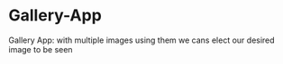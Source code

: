 # Gallery-App
Gallery App: with multiple images using them we cans elect our desired image to be seen
